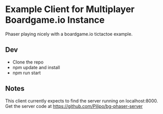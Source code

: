 Example Client for Multiplayer Boardgame.io Instance
========

Phaser playing nicely with a boardgame.io tictactoe example.

## Dev
* Clone the repo
* npm update and install
* npm run start

## Notes
This client currently expects to find the server running on localhost:8000. Get the server code at https://github.com/Pilipo/bg-phaser-server
